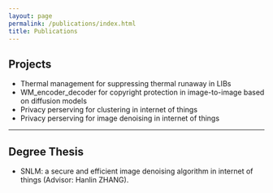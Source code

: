 ```yaml
---
layout: page
permalink: /publications/index.html
title: Publications
---
```



## Projects
- Thermal management for suppressing thermal runaway in LIBs
- WM_encoder_decoder for copyright protection in image-to-image based on diffusion models
- Privacy perserving for clustering in internet of things
- Privacy perserving for image denoising in internet of things




---

## Degree Thesis

- SNLM: a secure and efficient image denoising algorithm in internet of things (Advisor: Hanlin ZHANG).


  <br>

<br>
